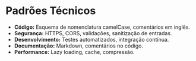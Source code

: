 # Padrões Técnicos

- **Código:** Esquema de nomenclatura camelCase, comentários em inglês.
- **Segurança:** HTTPS, CORS, validações, sanitização de entradas.
- **Desenvolvimento:** Testes automatizados, integração contínua.
- **Documentação:** Markdown, comentários no código.
- **Performance:** Lazy loading, cache, compressão.

